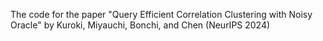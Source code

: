 The code for the paper "Query Efficient Correlation Clustering with Noisy Oracle" by Kuroki, Miyauchi, Bonchi, and Chen (NeurIPS 2024)
